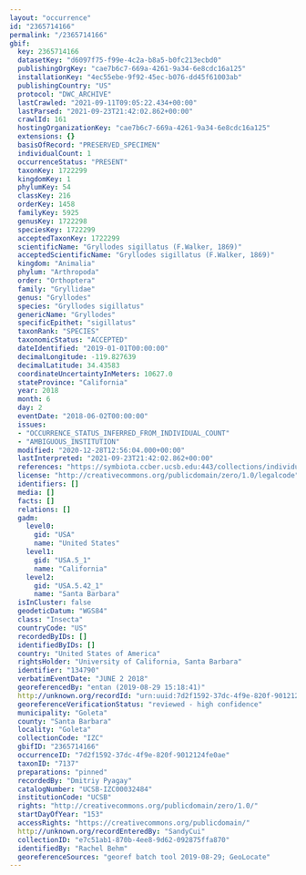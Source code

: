 ```yaml
---
layout: "occurrence"
id: "2365714166"
permalink: "/2365714166"
gbif:
  key: 2365714166
  datasetKey: "d6097f75-f99e-4c2a-b8a5-b0fc213ecbd0"
  publishingOrgKey: "cae7b6c7-669a-4261-9a34-6e8cdc16a125"
  installationKey: "4ec55ebe-9f92-45ec-b076-dd45f61003ab"
  publishingCountry: "US"
  protocol: "DWC_ARCHIVE"
  lastCrawled: "2021-09-11T09:05:22.434+00:00"
  lastParsed: "2021-09-23T21:42:02.862+00:00"
  crawlId: 161
  hostingOrganizationKey: "cae7b6c7-669a-4261-9a34-6e8cdc16a125"
  extensions: {}
  basisOfRecord: "PRESERVED_SPECIMEN"
  individualCount: 1
  occurrenceStatus: "PRESENT"
  taxonKey: 1722299
  kingdomKey: 1
  phylumKey: 54
  classKey: 216
  orderKey: 1458
  familyKey: 5925
  genusKey: 1722298
  speciesKey: 1722299
  acceptedTaxonKey: 1722299
  scientificName: "Gryllodes sigillatus (F.Walker, 1869)"
  acceptedScientificName: "Gryllodes sigillatus (F.Walker, 1869)"
  kingdom: "Animalia"
  phylum: "Arthropoda"
  order: "Orthoptera"
  family: "Gryllidae"
  genus: "Gryllodes"
  species: "Gryllodes sigillatus"
  genericName: "Gryllodes"
  specificEpithet: "sigillatus"
  taxonRank: "SPECIES"
  taxonomicStatus: "ACCEPTED"
  dateIdentified: "2019-01-01T00:00:00"
  decimalLongitude: -119.827639
  decimalLatitude: 34.43583
  coordinateUncertaintyInMeters: 10627.0
  stateProvince: "California"
  year: 2018
  month: 6
  day: 2
  eventDate: "2018-06-02T00:00:00"
  issues:
  - "OCCURRENCE_STATUS_INFERRED_FROM_INDIVIDUAL_COUNT"
  - "AMBIGUOUS_INSTITUTION"
  modified: "2020-12-28T12:56:04.000+00:00"
  lastInterpreted: "2021-09-23T21:42:02.862+00:00"
  references: "https://symbiota.ccber.ucsb.edu:443/collections/individual/index.php?occid=134790"
  license: "http://creativecommons.org/publicdomain/zero/1.0/legalcode"
  identifiers: []
  media: []
  facts: []
  relations: []
  gadm:
    level0:
      gid: "USA"
      name: "United States"
    level1:
      gid: "USA.5_1"
      name: "California"
    level2:
      gid: "USA.5.42_1"
      name: "Santa Barbara"
  isInCluster: false
  geodeticDatum: "WGS84"
  class: "Insecta"
  countryCode: "US"
  recordedByIDs: []
  identifiedByIDs: []
  country: "United States of America"
  rightsHolder: "University of California, Santa Barbara"
  identifier: "134790"
  verbatimEventDate: "JUNE 2 2018"
  georeferencedBy: "entan (2019-08-29 15:18:41)"
  http://unknown.org/recordId: "urn:uuid:7d2f1592-37dc-4f9e-820f-9012124fe0ae"
  georeferenceVerificationStatus: "reviewed - high confidence"
  municipality: "Goleta"
  county: "Santa Barbara"
  locality: "Goleta"
  collectionCode: "IZC"
  gbifID: "2365714166"
  occurrenceID: "7d2f1592-37dc-4f9e-820f-9012124fe0ae"
  taxonID: "7137"
  preparations: "pinned"
  recordedBy: "Dmitriy Pyagay"
  catalogNumber: "UCSB-IZC00032484"
  institutionCode: "UCSB"
  rights: "http://creativecommons.org/publicdomain/zero/1.0/"
  startDayOfYear: "153"
  accessRights: "https://creativecommons.org/publicdomain/"
  http://unknown.org/recordEnteredBy: "SandyCui"
  collectionID: "e7c51ab1-870b-4ee8-9d62-092875ffa870"
  identifiedBy: "Rachel Behm"
  georeferenceSources: "georef batch tool 2019-08-29; GeoLocate"
---
```

